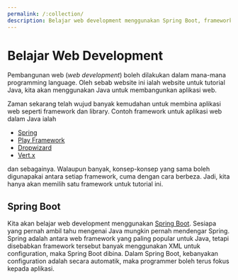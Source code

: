 ```yaml
---
permalink: /:collection/
description: Belajar web development menggunakan Spring Boot, framework yang paling popular dalam Java.
---
```


# Belajar Web Development

Pembangunan web (*web development*) boleh dilakukan dalam mana-mana programming
language. Oleh sebab website ini ialah website untuk tutorial Java, kita akan
menggunakan Java untuk membangunkan aplikasi web.

Zaman sekarang telah wujud banyak kemudahan untuk membina aplikasi web seperti
framework dan library. Contoh framework untuk aplikasi web dalam Java ialah

* [Spring](https://spring.io/)
* [Play Framework](https://www.playframework.com/)
* [Dropwizard](https://www.dropwizard.io/)
* [Vert.x](https://vertx.io/)

dan sebagainya. Walaupun banyak, konsep-konsep yang sama boleh digunapakai
antara setiap framework, cuma dengan cara berbeza. Jadi, kita hanya akan memilih
satu framework untuk tutorial ini.

## Spring Boot

Kita akan belajar web development menggunakan [Spring
Boot](https://spring.io/projects/spring-boot). Sesiapa yang pernah ambil tahu
mengenai Java mungkin pernah mendengar Spring. Spring adalah antara web
framework yang paling popular untuk Java, tetapi disebabkan framework tersebut
banyak menggunakan XML untuk configuration, maka Spring Boot dibina. Dalam
Spring Boot, kebanyakan configuration adalah secara automatik, maka programmer
boleh terus fokus kepada aplikasi.

